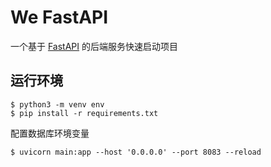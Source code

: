 # We FastAPI

一个基于 [FastAPI](https://fastapi.tiangolo.com/) 的后端服务快速启动项目

## 运行环境

```shell
$ python3 -m venv env
$ pip install -r requirements.txt
```

配置数据库环境变量

```shell
$ uvicorn main:app --host '0.0.0.0' --port 8083 --reload
```
